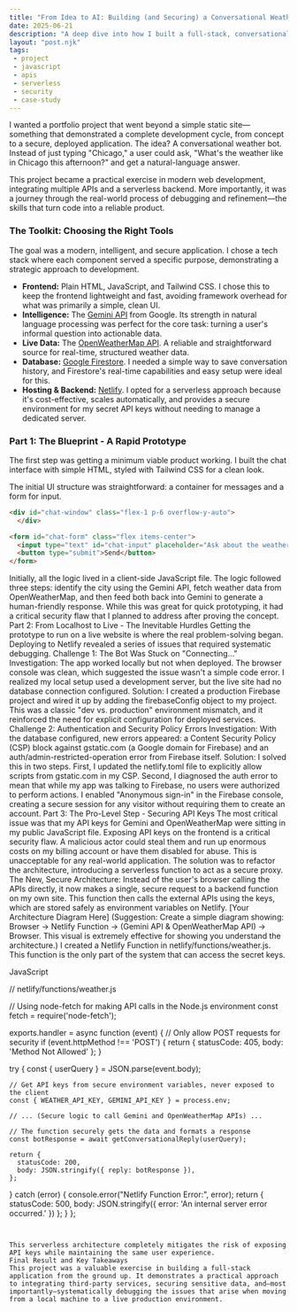 ```yaml
---
title: "From Idea to AI: Building (and Securing) a Conversational Weather Bot"
date: 2025-06-21
description: "A deep dive into how I built a full-stack, conversational weather bot using JavaScript, the Gemini API, and Netlify Serverless Functions, including the security and deployment challenges I solved along the way."
layout: "post.njk"
tags: 
 - project
 - javascript
 - apis 
 - serverless
 - security
 - case-study
---
```


I wanted a portfolio project that went beyond a simple static site—something that demonstrated a complete development cycle, from concept to a secure, deployed application. The idea? A conversational weather bot. Instead of just typing "Chicago," a user could ask, "What's the weather like in Chicago this afternoon?" and get a natural-language answer.

This project became a practical exercise in modern web development, integrating multiple APIs and a serverless backend. More importantly, it was a journey through the real-world process of debugging and refinement—the skills that turn code into a reliable product.

### The Toolkit: Choosing the Right Tools

The goal was a modern, intelligent, and secure application. I chose a tech stack where each component served a specific purpose, demonstrating a strategic approach to development.

* **Frontend:** Plain HTML, JavaScript, and Tailwind CSS. I chose this to keep the frontend lightweight and fast, avoiding framework overhead for what was primarily a simple, clean UI.
* **Intelligence:** The [Gemini API](https://ai.google.dev/) from Google. Its strength in natural language processing was perfect for the core task: turning a user's informal question into actionable data.
* **Live Data:** The [OpenWeatherMap API](https://openweathermap.org/api). A reliable and straightforward source for real-time, structured weather data.
* **Database:** [Google Firestore](https://firebase.google.com/docs/firestore). I needed a simple way to save conversation history, and Firestore's real-time capabilities and easy setup were ideal for this.
* **Hosting & Backend:** [Netlify](https://www.netlify.com/). I opted for a serverless approach because it's cost-effective, scales automatically, and provides a secure environment for my secret API keys without needing to manage a dedicated server.

### Part 1: The Blueprint - A Rapid Prototype

The first step was getting a minimum viable product working. I built the chat interface with simple HTML, styled with Tailwind CSS for a clean look.

The initial UI structure was straightforward: a container for messages and a form for input.

```html
<div id="chat-window" class="flex-1 p-6 overflow-y-auto">
  </div>

<form id="chat-form" class="flex items-center">
  <input type="text" id="chat-input" placeholder="Ask about the weather..." autocomplete="off">
  <button type="submit">Send</button>
</form>
```

Initially, all the logic lived in a client-side JavaScript file. The logic followed three steps: identify the city using the Gemini API, fetch weather data from OpenWeatherMap, and then feed both back into Gemini to generate a human-friendly response. While this was great for quick prototyping, it had a critical security flaw that I planned to address after proving the concept.
Part 2: From Localhost to Live - The Inevitable Hurdles
Getting the prototype to run on a live website is where the real problem-solving began. Deploying to Netlify revealed a series of issues that required systematic debugging.
Challenge 1: The Bot Was Stuck on "Connecting..."
Investigation: The app worked locally but not when deployed. The browser console was clean, which suggested the issue wasn't a simple code error. I realized my local setup used a development server, but the live site had no database connection configured.
Solution: I created a production Firebase project and wired it up by adding the firebaseConfig object to my project. This was a classic "dev vs. production" environment mismatch, and it reinforced the need for explicit configuration for deployed services.
Challenge 2: Authentication and Security Policy Errors
Investigation: With the database configured, new errors appeared: a Content Security Policy (CSP) block against gstatic.com (a Google domain for Firebase) and an auth/admin-restricted-operation error from Firebase itself.
Solution: I solved this in two steps. First, I updated the netlify.toml file to explicitly allow scripts from gstatic.com in my CSP. Second, I diagnosed the auth error to mean that while my app was talking to Firebase, no users were authorized to perform actions. I enabled "Anonymous sign-in" in the Firebase console, creating a secure session for any visitor without requiring them to create an account.
Part 3: The Pro-Level Step - Securing API Keys
The most critical issue was that my API keys for Gemini and OpenWeatherMap were sitting in my public JavaScript file. Exposing API keys on the frontend is a critical security flaw. A malicious actor could steal them and run up enormous costs on my billing account or have them disabled for abuse. This is unacceptable for any real-world application.
The solution was to refactor the architecture, introducing a serverless function to act as a secure proxy.
The New, Secure Architecture:
Instead of the user's browser calling the APIs directly, it now makes a single, secure request to a backend function on my own site. This function then calls the external APIs using the keys, which are stored safely as environment variables on Netlify.
[Your Architecture Diagram Here]
(Suggestion: Create a simple diagram showing: Browser -> Netlify Function -> (Gemini API & OpenWeatherMap API) -> Browser. This visual is extremely effective for showing you understand the architecture.)
I created a Netlify Function in netlify/functions/weather.js. This function is the only part of the system that can access the secret keys.

JavaScript


// netlify/functions/weather.js

// Using node-fetch for making API calls in the Node.js environment
const fetch = require('node-fetch');

exports.handler = async function (event) {
  // Only allow POST requests for security
  if (event.httpMethod !== 'POST') {
    return { statusCode: 405, body: 'Method Not Allowed' };
  }

  try {
    const { userQuery } = JSON.parse(event.body);
    
    // Get API keys from secure environment variables, never exposed to the client
    const { WEATHER_API_KEY, GEMINI_API_KEY } = process.env;

    // ... (Secure logic to call Gemini and OpenWeatherMap APIs) ...
    
    // The function securely gets the data and formats a response
    const botResponse = await getConversationalReply(userQuery);

    return {
      statusCode: 200,
      body: JSON.stringify({ reply: botResponse }),
    };

  } catch (error) {
    console.error("Netlify Function Error:", error);
    return { statusCode: 500, body: JSON.stringify({ error: 'An internal server error occurred.' }) };
  }
};
```


This serverless architecture completely mitigates the risk of exposing API keys while maintaining the same user experience.
Final Result and Key Takeaways
This project was a valuable exercise in building a full-stack application from the ground up. It demonstrates a practical approach to integrating third-party services, securing sensitive data, and—most importantly—systematically debugging the issues that arise when moving from a local machine to a live production environment.
